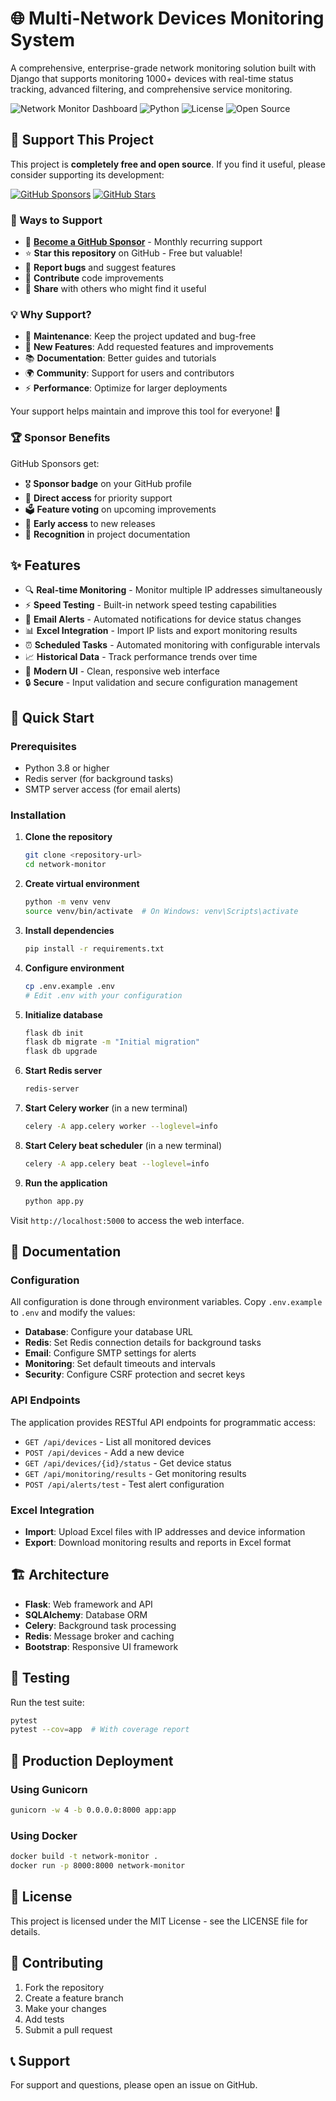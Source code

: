 # 🌐 Multi-Network Devices Monitoring System

A comprehensive, enterprise-grade network monitoring solution built with Django that supports monitoring 1000+ devices with real-time status tracking, advanced filtering, and comprehensive service monitoring.

![Network Monitor Dashboard](https://img.shields.io/badge/Django-5.2.3-green) ![Python](https://img.shields.io/badge/Python-3.8+-blue) ![License](https://img.shields.io/badge/License-MIT-yellow) ![Open Source](https://img.shields.io/badge/Open%20Source-❤️-red)

## 💝 Support This Project

This project is **completely free and open source**. If you find it useful, please consider supporting its development:

[![GitHub Sponsors](https://img.shields.io/badge/GitHub-Sponsor-pink?logo=github)](https://github.com/sponsors/vallururavi27)
[![GitHub Stars](https://img.shields.io/github/stars/vallururavi27/Multi-Network-Devices-Monitoring?style=social)](https://github.com/vallururavi27/Multi-Network-Devices-Monitoring)

### 🎯 Ways to Support

- 💖 **[Become a GitHub Sponsor](https://github.com/sponsors/vallururavi27)** - Monthly recurring support
- ⭐ **Star this repository** on GitHub - Free but valuable!
- 🐛 **Report bugs** and suggest features
- 🤝 **Contribute** code improvements
- 📢 **Share** with others who might find it useful

### 💡 Why Support?

- 🔧 **Maintenance**: Keep the project updated and bug-free
- 🚀 **New Features**: Add requested features and improvements
- 📚 **Documentation**: Better guides and tutorials
- 🌍 **Community**: Support for users and contributors
- ⚡ **Performance**: Optimize for larger deployments

Your support helps maintain and improve this tool for everyone! 🙏

### 🏆 Sponsor Benefits

GitHub Sponsors get:
- 🎖️ **Sponsor badge** on your GitHub profile
- 📧 **Direct access** for priority support
- 🗳️ **Feature voting** on upcoming improvements
- 📝 **Early access** to new releases
- 🙏 **Recognition** in project documentation

## ✨ Features

- 🔍 **Real-time Monitoring** - Monitor multiple IP addresses simultaneously
- ⚡ **Speed Testing** - Built-in network speed testing capabilities
- 📧 **Email Alerts** - Automated notifications for device status changes
- 📊 **Excel Integration** - Import IP lists and export monitoring results
- ⏰ **Scheduled Tasks** - Automated monitoring with configurable intervals
- 📈 **Historical Data** - Track performance trends over time
- 🎨 **Modern UI** - Clean, responsive web interface
- 🔒 **Secure** - Input validation and secure configuration management

## 🚀 Quick Start

### Prerequisites

- Python 3.8 or higher
- Redis server (for background tasks)
- SMTP server access (for email alerts)

### Installation

1. **Clone the repository**
   ```bash
   git clone <repository-url>
   cd network-monitor
   ```

2. **Create virtual environment**
   ```bash
   python -m venv venv
   source venv/bin/activate  # On Windows: venv\Scripts\activate
   ```

3. **Install dependencies**
   ```bash
   pip install -r requirements.txt
   ```

4. **Configure environment**
   ```bash
   cp .env.example .env
   # Edit .env with your configuration
   ```

5. **Initialize database**
   ```bash
   flask db init
   flask db migrate -m "Initial migration"
   flask db upgrade
   ```

6. **Start Redis server**
   ```bash
   redis-server
   ```

7. **Start Celery worker** (in a new terminal)
   ```bash
   celery -A app.celery worker --loglevel=info
   ```

8. **Start Celery beat scheduler** (in a new terminal)
   ```bash
   celery -A app.celery beat --loglevel=info
   ```

9. **Run the application**
   ```bash
   python app.py
   ```

Visit `http://localhost:5000` to access the web interface.

## 📖 Documentation

### Configuration

All configuration is done through environment variables. Copy `.env.example` to `.env` and modify the values:

- **Database**: Configure your database URL
- **Redis**: Set Redis connection details for background tasks
- **Email**: Configure SMTP settings for alerts
- **Monitoring**: Set default timeouts and intervals
- **Security**: Configure CSRF protection and secret keys

### API Endpoints

The application provides RESTful API endpoints for programmatic access:

- `GET /api/devices` - List all monitored devices
- `POST /api/devices` - Add a new device
- `GET /api/devices/{id}/status` - Get device status
- `GET /api/monitoring/results` - Get monitoring results
- `POST /api/alerts/test` - Test alert configuration

### Excel Integration

- **Import**: Upload Excel files with IP addresses and device information
- **Export**: Download monitoring results and reports in Excel format

## 🏗️ Architecture

- **Flask**: Web framework and API
- **SQLAlchemy**: Database ORM
- **Celery**: Background task processing
- **Redis**: Message broker and caching
- **Bootstrap**: Responsive UI framework

## 🧪 Testing

Run the test suite:

```bash
pytest
pytest --cov=app  # With coverage report
```

## 🚀 Production Deployment

### Using Gunicorn

```bash
gunicorn -w 4 -b 0.0.0.0:8000 app:app
```

### Using Docker

```bash
docker build -t network-monitor .
docker run -p 8000:8000 network-monitor
```

## 📝 License

This project is licensed under the MIT License - see the LICENSE file for details.

## 🤝 Contributing

1. Fork the repository
2. Create a feature branch
3. Make your changes
4. Add tests
5. Submit a pull request

## 📞 Support

For support and questions, please open an issue on GitHub.
